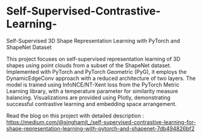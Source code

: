 # Self-Supervised-Contrastive-Learning-
Self-Supervised 3D Shape Representation Learning with PyTorch and ShapeNet Dataset

This project focuses on self-supervised representation learning of 3D shapes using point clouds from a subset of the ShapeNet dataset. Implemented with PyTorch and PyTorch Geometric (PyG), it employs the DynamicEdgeConv approach with a reduced architecture of two layers. The model is trained using InfoNCE/NT-Xent loss from the PyTorch Metric Learning library, with a temperature parameter for similarity measure balancing. Visualizations are provided using Plotly, demonstrating successful contrastive learning and embedding space arrangement.

Read the blog on this project with detailed description : https://medium.com/@singhamit_/self-supervised-contrastive-learning-for-shape-representation-learning-with-pytorch-and-shapenet-7db494826bf2
